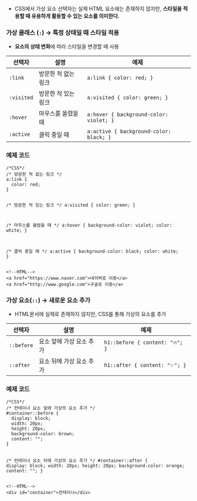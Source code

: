<ul>
<li>CSS에서 가상 요소 선택자는 실제 HTML 요소에는 존재하지 않지만, <strong>스타일을 적용할 때 유용하게 활용할 수 있는 요소를 의미한다.</strong></li>
</ul>
<h3 id="가상-클래스--→-특정-상태일-때-스타일-적용">가상 클래스 (<code>:</code>) → 특정 상태일 때 스타일 적용</h3>
<ul>
<li><strong>요소의 상태 변화</strong>에 따라 스타일을 변경할 때 사용</li>
</ul>
<table>
<thead>
<tr>
<th>선택자</th>
<th>설명</th>
<th>예제</th>
</tr>
</thead>
<tbody><tr>
<td><code>:link</code></td>
<td>방문한 적 없는 링크</td>
<td><code>a:link { color: red; }</code></td>
</tr>
<tr>
<td><code>:visited</code></td>
<td>방문한 적 있는 링크</td>
<td><code>a:visited { color: green; }</code></td>
</tr>
<tr>
<td><code>:hover</code></td>
<td>마우스를 올렸을 때</td>
<td><code>a:hover { background-color: violet; }</code></td>
</tr>
<tr>
<td><code>:active</code></td>
<td>클릭 중일 때</td>
<td><code>a:active { background-color: black; }</code></td>
</tr>
</tbody></table>
<h3 id="예제-코드">예제 코드</h3>
<pre><code class="language-css">/*CSS*/
/* 방문한 적 없는 링크 */
a:link {
  color: red;
}

/* 방문한 적 있는 링크 */
a:visited {
  color: green;
}

/* 마우스를 올렸을 때 */
a:hover {
  background-color: violet;
  color: white;
}

/* 클릭 중일 때 */
a:active {
  background-color: black;
  color: white;
}</code></pre>
<pre><code class="language-html">&lt;!--HTML--&gt;
&lt;a href=&quot;https://www.naver.com&quot;&gt;네이버로 이동&lt;/a&gt;
&lt;a href=&quot;http://www.google.com&quot;&gt;구글로 이동&lt;/a&gt;</code></pre>
<h3 id="가상-요소-→-새로운-요소-추가">가상 요소(<code>::</code>) → 새로운 요소 추가</h3>
<ul>
<li>HTML문서에 실제로 존재하지 않지만, CSS를 통해 가상의 요소를 추가</li>
</ul>
<table>
<thead>
<tr>
<th>선택자</th>
<th>설명</th>
<th>예제</th>
</tr>
</thead>
<tbody><tr>
<td><code>::before</code></td>
<td>요소 앞에 가상 요소 추가</td>
<td><code>h1::before { content: &quot;🔥&quot;; }</code></td>
</tr>
<tr>
<td><code>::after</code></td>
<td>요소 뒤에 가상 요소 추가</td>
<td><code>h1::after { content: &quot;✨&quot;; }</code></td>
</tr>
</tbody></table>
<h3 id="예제-코드-1">예제 코드</h3>
<pre><code class="language-css">/*CSS*/
/* 컨테이너 요소 앞에 가상의 요소 추가 */
#container::before {
  display: block;
  width: 20px;
  height: 20px;
  background-color: brown;
  content: &quot;&quot;;
}

/* 컨테이너 요소 뒤에 가상의 요소 추가 */
#container::after {
  display: block;
  width: 20px;
  height: 20px;
  background-color: orange;
  content: &quot;&quot;;
}</code></pre>
<pre><code class="language-html">&lt;!--HTML--&gt;
&lt;div id=&quot;container&quot;&gt;컨테이너&lt;/div&gt;</code></pre>
<p><img alt="" src="https://velog.velcdn.com/images/a700hui/post/2de0fe4a-f5a2-40c1-93db-ff6a927f9a96/image.png" /></p>